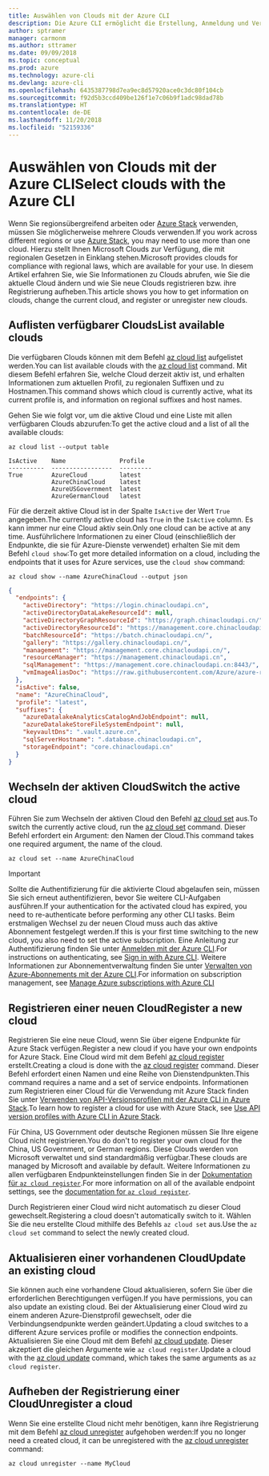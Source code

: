 ```yaml
---
title: Auswählen von Clouds mit der Azure CLI
description: Die Azure CLI ermöglicht die Erstellung, Anmeldung und Verwaltung von bzw. bei mehreren Clouds.
author: sptramer
manager: carmonm
ms.author: sttramer
ms.date: 09/09/2018
ms.topic: conceptual
ms.prod: azure
ms.technology: azure-cli
ms.devlang: azure-cli
ms.openlocfilehash: 6435387798d7ea9ec8d57920ace0c3dc80f104cb
ms.sourcegitcommit: f92d5b3ccd409be126f1e7c06b9f1adc98dad78b
ms.translationtype: HT
ms.contentlocale: de-DE
ms.lasthandoff: 11/20/2018
ms.locfileid: "52159336"
---
```

# <a name="select-clouds-with-the-azure-cli"></a><span data-ttu-id="2fe0a-103">Auswählen von Clouds mit der Azure CLI</span><span class="sxs-lookup"><span data-stu-id="2fe0a-103">Select clouds with the Azure CLI</span></span> 

<span data-ttu-id="2fe0a-104">Wenn Sie regionsübergreifend arbeiten oder [Azure Stack](https://docs.microsoft.com/azure/azure-stack/user/) verwenden, müssen Sie möglicherweise mehrere Clouds verwenden.</span><span class="sxs-lookup"><span data-stu-id="2fe0a-104">If you work across different regions or use [Azure Stack](https://docs.microsoft.com/azure/azure-stack/user/), you may need to use more than one cloud.</span></span> <span data-ttu-id="2fe0a-105">Hierzu stellt Ihnen Microsoft Clouds zur Verfügung, die mit regionalen Gesetzen in Einklang stehen.</span><span class="sxs-lookup"><span data-stu-id="2fe0a-105">Microsoft provides clouds for compliance with regional laws, which are available for your use.</span></span> <span data-ttu-id="2fe0a-106">In diesem Artikel erfahren Sie, wie Sie Informationen zu Clouds abrufen, wie Sie die aktuelle Cloud ändern und wie Sie neue Clouds registrieren bzw. ihre Registrierung aufheben.</span><span class="sxs-lookup"><span data-stu-id="2fe0a-106">This article shows you how to get information on clouds, change the current cloud, and register or unregister new clouds.</span></span>

## <a name="list-available-clouds"></a><span data-ttu-id="2fe0a-107">Auflisten verfügbarer Clouds</span><span class="sxs-lookup"><span data-stu-id="2fe0a-107">List available clouds</span></span>

<span data-ttu-id="2fe0a-108">Die verfügbaren Clouds können mit dem Befehl [az cloud list](/cli/azure/cloud#az-cloud-list) aufgelistet werden.</span><span class="sxs-lookup"><span data-stu-id="2fe0a-108">You can list available clouds with the [az cloud list](/cli/azure/cloud#az-cloud-list) command.</span></span> <span data-ttu-id="2fe0a-109">Mit diesem Befehl erfahren Sie, welche Cloud derzeit aktiv ist, und erhalten Informationen zum aktuellen Profil, zu regionalen Suffixen und zu Hostnamen.</span><span class="sxs-lookup"><span data-stu-id="2fe0a-109">This command shows which cloud is currently active, what its current profile is, and information on regional suffixes and host names.</span></span>

<span data-ttu-id="2fe0a-110">Gehen Sie wie folgt vor, um die aktive Cloud und eine Liste mit allen verfügbaren Clouds abzurufen:</span><span class="sxs-lookup"><span data-stu-id="2fe0a-110">To get the active cloud and a list of all the available clouds:</span></span>

```azurecli-interactive
az cloud list --output table
```

```output
IsActive    Name               Profile
----------  -----------------  ---------
True        AzureCloud         latest
            AzureChinaCloud    latest
            AzureUSGovernment  latest
            AzureGermanCloud   latest
```

<span data-ttu-id="2fe0a-111">Für die derzeit aktive Cloud ist in der Spalte `IsActive` der Wert `True` angegeben.</span><span class="sxs-lookup"><span data-stu-id="2fe0a-111">The currently active cloud has `True` in the `IsActive` column.</span></span> <span data-ttu-id="2fe0a-112">Es kann immer nur eine Cloud aktiv sein.</span><span class="sxs-lookup"><span data-stu-id="2fe0a-112">Only one cloud can be active at any time.</span></span> <span data-ttu-id="2fe0a-113">Ausführlichere Informationen zu einer Cloud (einschließlich der Endpunkte, die sie für Azure-Dienste verwendet) erhalten Sie mit dem Befehl `cloud show`:</span><span class="sxs-lookup"><span data-stu-id="2fe0a-113">To get more detailed information on a cloud, including the endpoints that it uses for Azure services, use the `cloud show` command:</span></span>

```azurecli-interactive
az cloud show --name AzureChinaCloud --output json
```

```json
{
  "endpoints": {
    "activeDirectory": "https://login.chinacloudapi.cn",
    "activeDirectoryDataLakeResourceId": null,
    "activeDirectoryGraphResourceId": "https://graph.chinacloudapi.cn/",
    "activeDirectoryResourceId": "https://management.core.chinacloudapi.cn/",
    "batchResourceId": "https://batch.chinacloudapi.cn/",
    "gallery": "https://gallery.chinacloudapi.cn/",
    "management": "https://management.core.chinacloudapi.cn/",
    "resourceManager": "https://management.chinacloudapi.cn",
    "sqlManagement": "https://management.core.chinacloudapi.cn:8443/",
    "vmImageAliasDoc": "https://raw.githubusercontent.com/Azure/azure-rest-api-specs/master/arm-compute/quickstart-templates/aliases.json"
  },
  "isActive": false,
  "name": "AzureChinaCloud",
  "profile": "latest",
  "suffixes": {
    "azureDatalakeAnalyticsCatalogAndJobEndpoint": null,
    "azureDatalakeStoreFileSystemEndpoint": null,
    "keyvaultDns": ".vault.azure.cn",
    "sqlServerHostname": ".database.chinacloudapi.cn",
    "storageEndpoint": "core.chinacloudapi.cn"
  }
}
```

## <a name="switch-the-active-cloud"></a><span data-ttu-id="2fe0a-114">Wechseln der aktiven Cloud</span><span class="sxs-lookup"><span data-stu-id="2fe0a-114">Switch the active cloud</span></span>

<span data-ttu-id="2fe0a-115">Führen Sie zum Wechseln der aktiven Cloud den Befehl [az cloud set](/cli/azure/cloud#az-cloud-set) aus.</span><span class="sxs-lookup"><span data-stu-id="2fe0a-115">To switch the currently active cloud, run the [az cloud set](/cli/azure/cloud#az-cloud-set) command.</span></span> <span data-ttu-id="2fe0a-116">Dieser Befehl erfordert ein Argument: den Namen der Cloud.</span><span class="sxs-lookup"><span data-stu-id="2fe0a-116">This command takes one required argument, the name of the cloud.</span></span>

```azurecli-interactive
az cloud set --name AzureChinaCloud
```

> [!IMPORTANT]
> <span data-ttu-id="2fe0a-117">Sollte die Authentifizierung für die aktivierte Cloud abgelaufen sein, müssen Sie sich erneut authentifizieren, bevor Sie weitere CLI-Aufgaben ausführen.</span><span class="sxs-lookup"><span data-stu-id="2fe0a-117">If your authentication for the activated cloud has expired, you need to re-authenticate before performing any other CLI tasks.</span></span> <span data-ttu-id="2fe0a-118">Beim erstmaligen Wechsel zu der neuen Cloud muss auch das aktive Abonnement festgelegt werden.</span><span class="sxs-lookup"><span data-stu-id="2fe0a-118">If this is your first time switching to the new cloud, you also need to set the active subscription.</span></span>
> <span data-ttu-id="2fe0a-119">Eine Anleitung zur Authentifizierung finden Sie unter [Anmelden mit der Azure CLI](authenticate-azure-cli.md).</span><span class="sxs-lookup"><span data-stu-id="2fe0a-119">For instructions on authenticating, see [Sign in with Azure CLI](authenticate-azure-cli.md).</span></span> <span data-ttu-id="2fe0a-120">Weitere Informationen zur Abonnementverwaltung finden Sie unter [Verwalten von Azure-Abonnements mit der Azure CLI](manage-azure-subscriptions-azure-cli.md).</span><span class="sxs-lookup"><span data-stu-id="2fe0a-120">For information on subscription management, see [Manage Azure subscriptions with Azure CLI](manage-azure-subscriptions-azure-cli.md)</span></span>

## <a name="register-a-new-cloud"></a><span data-ttu-id="2fe0a-121">Registrieren einer neuen Cloud</span><span class="sxs-lookup"><span data-stu-id="2fe0a-121">Register a new cloud</span></span>

<span data-ttu-id="2fe0a-122">Registrieren Sie eine neue Cloud, wenn Sie über eigene Endpunkte für Azure Stack verfügen.</span><span class="sxs-lookup"><span data-stu-id="2fe0a-122">Register a new cloud if you have your own endpoints for Azure Stack.</span></span> <span data-ttu-id="2fe0a-123">Eine Cloud wird mit dem Befehl [az cloud register](/cli/azure/cloud#az-cloud-register) erstellt.</span><span class="sxs-lookup"><span data-stu-id="2fe0a-123">Creating a cloud is done with the [az cloud register](/cli/azure/cloud#az-cloud-register) command.</span></span> <span data-ttu-id="2fe0a-124">Dieser Befehl erfordert einen Namen und eine Reihe von Dienstendpunkten.</span><span class="sxs-lookup"><span data-stu-id="2fe0a-124">This command requires a name and a set of service endpoints.</span></span> <span data-ttu-id="2fe0a-125">Informationen zum Registrieren einer Cloud für die Verwendung mit Azure Stack finden Sie unter [Verwenden von API-Versionsprofilen mit der Azure CLI in Azure Stack](/azure/azure-stack/user/azure-stack-version-profiles-azurecli2#connect-to-azure-stack).</span><span class="sxs-lookup"><span data-stu-id="2fe0a-125">To learn how to register a cloud for use with Azure Stack, see [Use API version profiles with Azure CLI in Azure Stack](/azure/azure-stack/user/azure-stack-version-profiles-azurecli2#connect-to-azure-stack).</span></span>

<span data-ttu-id="2fe0a-126">Für China, US Government oder deutsche Regionen müssen Sie Ihre eigene Cloud nicht registrieren.</span><span class="sxs-lookup"><span data-stu-id="2fe0a-126">You do don't to register your own cloud for the China, US Government, or German regions.</span></span> <span data-ttu-id="2fe0a-127">Diese Clouds werden von Microsoft verwaltet und sind standardmäßig verfügbar.</span><span class="sxs-lookup"><span data-stu-id="2fe0a-127">These clouds are managed by Microsoft and available by default.</span></span>  <span data-ttu-id="2fe0a-128">Weitere Informationen zu allen verfügbaren Endpunkteinstellungen finden Sie in der [Dokumentation für `az cloud register`](/cli/azure/cloud#az-cloud-register).</span><span class="sxs-lookup"><span data-stu-id="2fe0a-128">For more information on all of the available endpoint settings, see the [documentation for `az cloud register`](/cli/azure/cloud#az-cloud-register).</span></span>

<span data-ttu-id="2fe0a-129">Durch Registrieren einer Cloud wird nicht automatisch zu dieser Cloud gewechselt.</span><span class="sxs-lookup"><span data-stu-id="2fe0a-129">Registering a cloud doesn't automatically switch to it.</span></span> <span data-ttu-id="2fe0a-130">Wählen Sie die neu erstellte Cloud mithilfe des Befehls `az cloud set` aus.</span><span class="sxs-lookup"><span data-stu-id="2fe0a-130">Use the `az cloud set` command to select the newly created cloud.</span></span>

## <a name="update-an-existing-cloud"></a><span data-ttu-id="2fe0a-131">Aktualisieren einer vorhandenen Cloud</span><span class="sxs-lookup"><span data-stu-id="2fe0a-131">Update an existing cloud</span></span>

<span data-ttu-id="2fe0a-132">Sie können auch eine vorhandene Cloud aktualisieren, sofern Sie über die erforderlichen Berechtigungen verfügen.</span><span class="sxs-lookup"><span data-stu-id="2fe0a-132">If you have permissions, you can also update an existing cloud.</span></span> <span data-ttu-id="2fe0a-133">Bei der Aktualisierung einer Cloud wird zu einem anderen Azure-Dienstprofil gewechselt, oder die Verbindungsendpunkte werden geändert.</span><span class="sxs-lookup"><span data-stu-id="2fe0a-133">Updating a cloud switches to a different Azure services profile or modifies the connection endpoints.</span></span>
<span data-ttu-id="2fe0a-134">Aktualisieren Sie eine Cloud mit dem Befehl [az cloud update](/cli/azure/cloud#az-cloud-update). Dieser akzeptiert die gleichen Argumente wie `az cloud register`.</span><span class="sxs-lookup"><span data-stu-id="2fe0a-134">Update a cloud with the [az cloud update](/cli/azure/cloud#az-cloud-update) command, which takes the same arguments as `az cloud register`.</span></span>

## <a name="unregister-a-cloud"></a><span data-ttu-id="2fe0a-135">Aufheben der Registrierung einer Cloud</span><span class="sxs-lookup"><span data-stu-id="2fe0a-135">Unregister a cloud</span></span>

<span data-ttu-id="2fe0a-136">Wenn Sie eine erstellte Cloud nicht mehr benötigen, kann ihre Registrierung mit dem Befehl [az cloud unregister](/cli/azure/cloud#az-cloud-unregister) aufgehoben werden:</span><span class="sxs-lookup"><span data-stu-id="2fe0a-136">If you no longer need a created cloud, it can be unregistered with the [az cloud unregister](/cli/azure/cloud#az-cloud-unregister) command:</span></span>

```azurecli-interactive
az cloud unregister --name MyCloud
```
